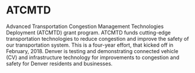 # ATCMTD
Advanced Transportation Congestion Management Technologies Deployment (ATCMTD) grant program. ATCMTD funds cutting-edge transportation technologies to reduce congestion and improve the safety of our transportation system. This is a four-year effort, that kicked off in February, 2018. Denver is testing and demonstrating connected vehicle (CV) and infrastructure technology for improvements to congestion and safety for Denver residents and businesses.
